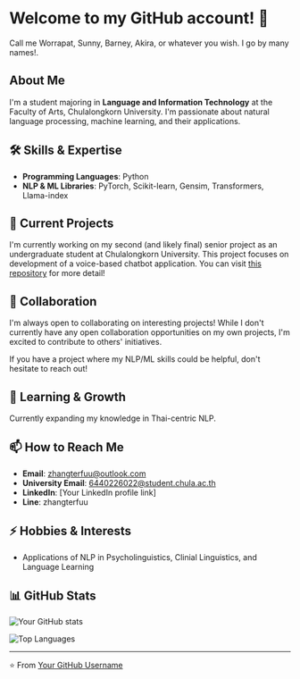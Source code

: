 # Welcome to my GitHub account! 👋

Call me Worrapat, Sunny, Barney, Akira, or whatever you wish. I go by many names!.

## About Me
I'm a student majoring in **Language and Information Technology** at the Faculty of Arts, Chulalongkorn University. I'm passionate about natural language processing, machine learning, and their applications.

## 🛠️ Skills & Expertise
- **Programming Languages**: Python
- **NLP & ML Libraries**: PyTorch, Scikit-learn, Gensim, Transformers, Llama-index

## 🔭 Current Projects
I'm currently working on my second (and likely final) senior project as an undergraduate student at Chulalongkorn University. This project focuses on development of a voice-based chatbot application. You can visit [this repository](https://github.com/barnabyashford/thai-voice-bot) for more detail!

## 👯 Collaboration
I'm always open to collaborating on interesting projects! While I don't currently have any open collaboration opportunities on my own projects, I'm excited to contribute to others' initiatives.

If you have a project where my NLP/ML skills could be helpful, don't hesitate to reach out!

## 🌱 Learning & Growth
Currently expanding my knowledge in Thai-centric NLP.

## 📫 How to Reach Me
- **Email**: zhangterfuu@outlook.com
- **University Email**: 6440226022@student.chula.ac.th
- **LinkedIn**: [Your LinkedIn profile link]
- **Line**: zhangterfuu

## ⚡ Hobbies & Interests
- Applications of NLP in Psycholinguistics, Clinial Linguistics, and Language Learning

## 📊 GitHub Stats
![Your GitHub stats](https://github-readme-stats.vercel.app/api?username=barnabyashford&show_icons=true&theme=radical)

![Top Languages](https://github-readme-stats.vercel.app/api/top-langs/?username=barnabyashford&layout=compact&theme=radical)

---

⭐️ From [Your GitHub Username](https://github.com/barnabyashford)
